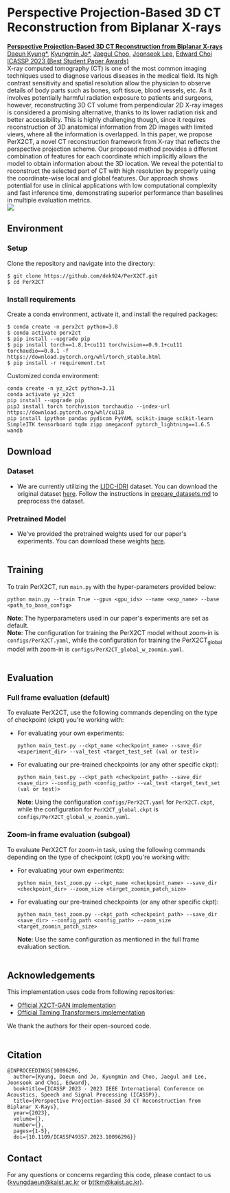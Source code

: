 # Perspective Projection-Based 3D CT Reconstruction from Biplanar X-rays
<b> <a href="https://arxiv.org/abs/2303.05297"> Perspective Projection-Based 3D CT Reconstruction from Biplanar X-rays </a> </b> 
<br>
<a href="https://sites.google.com/view/daeunkyung/"> Daeun Kyung*</a>,
<a href="https://www.linkedin.com/in/kyungmin-jo-931264181/?originalSubdomain=kr/"> Kyungmin Jo*</a>,
<a href="https://sites.google.com/site/jaegulchoo/"> Jaegul Choo</a>,
<a href="http://www.joonseok.net/home.html"> Joonseok Lee</a>,
<a href="https://mp2893.com/"> Edward Choi</a>
<br>
<a href="https://2023.ieeeicassp.org/"> ICASSP 2023 (Best Student Paper Awards) </a>
<br> X-ray computed tomography (CT) is one of the most common imaging techniques used to diagnose various diseases in the medical field. Its high contrast sensitivity and spatial resolution allow the physician to observe details of body parts such as bones, soft tissue, blood vessels, etc. As it involves potentially harmful radiation exposure to patients and surgeons, however, reconstructing 3D CT volume from perpendicular 2D X-ray images is considered a promising alternative, thanks to its lower radiation risk and better accessibility. This is highly challenging though, since it requires reconstruction of 3D anatomical information from 2D images with limited views, where all the information is overlapped. In this paper, we propose PerX2CT, a novel CT reconstruction framework from X-ray that reflects the perspective projection scheme. Our proposed method provides a different combination of features for each coordinate which implicitly allows the model to obtain information about the 3D location. We reveal the potential to reconstruct the selected part of CT with high resolution by properly using the coordinate-wise local and global features. Our approach shows potential for use in clinical applications with low computational complexity and fast inference time, demonstrating superior performance than baselines in multiple evaluation metrics.
<br>
<img src="model.png"> 


## Environment
### Setup
Clone the repository and navigate into the directory:
```
$ git clone https://github.com/dek924/PerX2CT.git
$ cd PerX2CT
```

### Install requirements
Create a conda environment, activate it, and install the required packages:
```
$ conda create -n perx2ct python=3.8
$ conda activate perx2ct
$ pip install --upgrade pip
$ pip install torch==1.8.1+cu111 torchvision==0.9.1+cu111 torchaudio==0.8.1 -f https://download.pytorch.org/whl/torch_stable.html
$ pip install -r requirement.txt
```
Customized conda environment:
```
conda create -n yz_x2ct python=3.11
conda activate yz_x2ct
pip install --upgrade pip
pip3 install torch torchvision torchaudio --index-url https://download.pytorch.org/whl/cu118
pip install ipython pandas pydicom PyYAML scikit-image scikit-learn SimpleITK tensorboard tqdm zipp omegaconf pytorch_lightning==1.6.5 wandb
```

## Download
### Dataset
- We are currently utilizing the <a href="https://www.ncbi.nlm.nih.gov/pmc/articles/PMC3041807/">LIDC-IDRI</a> dataset. You can download the original dataset <a href="https://wiki.cancerimagingarchive.net/pages/viewpage.action?pageId=1966254">here</a>. 
Follow the instructions in [prepare_datasets.md](data_preprocessing/prepare_datasets.md) to preprocess the dataset.

### Pretrained Model
- We've provided the pretrained weights used for our paper's experiments. You can download these weights <a href="https://drive.google.com/drive/folders/14_V8E0XklPRax4S4nQfeUnHS2gml-_PO">here</a>.  <br /><br />

## Training
To train PerX2CT, run `main.py` with the hyper-parameters provided below:
```
python main.py --train True --gpus <gpu_ids> --name <exp_name> --base <path_to_base_config>
```
**Note**: The hyperparameters used in our paper's experiments are set as default. <br />
**Note**: The configuration for training the PerX2CT model without zoom-in is `configs/PerX2CT.yaml`, while the configuration for training the PerX2CT<sub>global</sub> model with zoom-in is `configs/PerX2CT_global_w_zoomin.yaml`. <br /><br />

## Evaluation
### Full frame evaluation (default)
To evaluate PerX2CT, use the following commands depending on the type of checkpoint (ckpt) you're working with:

- For evaluating your own experiments:
  ```
  python main_test.py --ckpt_name <checkpoint_name> --save_dir <experiment_dir> --val_test <target_test_set (val or test)>
  ```

- For evaluating our pre-trained checkpoints (or any other specific ckpt):
  ```
  python main_test.py --ckpt_path <checkpoint_path> --save_dir <save_dir> --config_path <config_path> --val_test <target_test_set (val or test)>
  ```
  **Note**: Using the configuration `configs/PerX2CT.yaml` for `PerX2CT.ckpt`, while the configuration for `PerX2CT_global.ckpt` is `configs/PerX2CT_global_w_zoomin.yaml`.


### Zoom-in frame evaluation (subgoal)
To evaluate PerX2CT for zoom-in task, using the following commands depending on the type of checkpoint (ckpt) you're working with:
- For evaluating your own experiments:
  ```
  python main_test_zoom.py --ckpt_name <checkpoint_name> --save_dir <checkpoint_dir> --zoom_size <target_zoomin_patch_size>
  ```

- For evaluating our pre-trained checkpoints (or any other specific ckpt):
  ```
  python main_test_zoom.py --ckpt_path <checkpoint_path> --save_dir <save_dir> --config_path <config_path> --zoom_size <target_zoomin_patch_size>
  ```
  **Note**: Use the same configuration as mentioned in the full frame evaluation section. <br /><br />


## Acknowledgements
This implementation uses code from following repositories:
- [Official X2CT-GAN implementation](https://github.com/kylekma/X2CT)
- [Official Taming Transformers implementation](https://github.com/CompVis/taming-transformers)

We thank the authors for their open-sourced code. <br /><br />


## Citation
```
@INPROCEEDINGS{10096296,
  author={Kyung, Daeun and Jo, Kyungmin and Choo, Jaegul and Lee, Joonseok and Choi, Edward},
  booktitle={ICASSP 2023 - 2023 IEEE International Conference on Acoustics, Speech and Signal Processing (ICASSP)}, 
  title={Perspective Projection-Based 3d CT Reconstruction from Biplanar X-Rays}, 
  year={2023},
  volume={},
  number={},
  pages={1-5},
  doi={10.1109/ICASSP49357.2023.10096296}}
```

## Contact
For any questions or concerns regarding this code, please contact to us ([kyungdaeun@kaist.ac.kr](mailto:kyungdaeun@kaist.ac.kr) or [bttkm@kaist.ac.kr](mailto:bttkm@kaist.ac.kr)).

